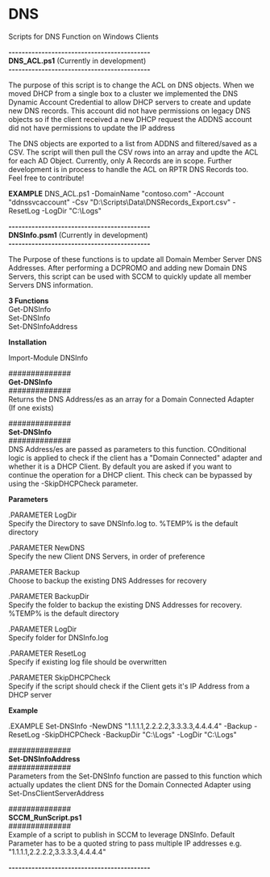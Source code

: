 # DNS 
  
Scripts for DNS Function on Windows Clients  

**-------------------------------------------**  
**DNS_ACL.ps1** (Currently in development)  
**-------------------------------------------**  

The purpose of this script is to change the ACL on DNS objects.
When we moved DHCP from a single box to a cluster we implemented the DNS Dynamic Account Credential to allow DHCP servers to create and update new DNS records.
This account did not have permissions on legacy DNS objects so if the client received a new DHCP request the ADDNS account did not have permissions to update the IP address

The DNS objects are exported to a list from ADDNS and filtered/saved as a CSV. The script will then pull the CSV rows into an array and updte the ACL for each AD Object.
Currently, only A Records are in scope. Further development is in process to handle the ACL on RPTR DNS Records too. Feel free to contribute!

**EXAMPLE**
DNS_ACL.ps1 -DomainName "contoso.com" -Account "ddnssvcaccount" -Csv "D:\Scripts\Data\DNSRecords_Export.csv" -ResetLog -LogDir "C:\Logs"
  
**-------------------------------------------**  
**DNSInfo.psm1** (Currently in development)  
**-------------------------------------------**  
  
The Purpose of these functions is to update all Domain Member Server DNS Addresses. After performing a DCPROMO and adding new Domain DNS Servers, this script can be used with SCCM to quickly update all member Servers DNS information.  
  
**3 Functions**  
 Get-DNSInfo  
 Set-DNSInfo  
 Set-DNSInfoAddress  
   
**Installation**  

Import-Module DNSInfo  
   
##############  
**Get-DNSInfo**  
##############  
Returns the DNS Address/es as an array for a Domain Connected Adapter (If one exists) 
  
##############  
**Set-DNSInfo**  
##############  
DNS Address/es are passed as parameters to this function. COnditional logic is applied to check if the client has a "Domain Connected" adapter and whether it is a DHCP Client. By default you are asked if you want to continue the operation for a DHCP client. This check can be bypassed by using the -SkipDHCPCheck parameter.  
  
**Parameters**  
  
.PARAMETER LogDir  
Specify the Directory to save DNSInfo.log to. %TEMP% is the default directory  
  
.PARAMETER NewDNS  
Specify the new Client DNS Servers, in order of preference  
  
.PARAMETER Backup  
Choose to backup the existing DNS Addresses for recovery  
  
.PARAMETER BackupDir  
Specify the folder to backup the existing DNS Addresses for recovery. %TEMP% is the default directory  
  
.PARAMETER LogDir  
Specify folder for DNSInfo.log  
  
.PARAMETER ResetLog  
Specify if existing log file should be overwritten  
  
.PARAMETER SkipDHCPCheck  
Specify if the script should check if the Client gets it's IP Address from a DHCP server  
  
**Example**  
  
  .EXAMPLE
Set-DNSInfo -NewDNS "1.1.1.1,2.2.2.2,3.3.3.3,4.4.4.4" -Backup -ResetLog -SkipDHCPCheck -BackupDir "C:\Logs" -LogDir "C:\Logs"  
  
##############  
**Set-DNSInfoAddress**  
##############  
Parameters from the Set-DNSInfo function are passed to this function which actually updates the client DNS for the Domain Connected Adapter using Set-DnsClientServerAddress  
  
  
##############  
**SCCM_RunScript.ps1**  
##############  
Example of a script to publish in SCCM to leverage DNSInfo. Default Parameter has to be a quoted string to pass multiple IP addresses e.g. "1.1.1.1,2.2.2.2,3.3.3.3,4.4.4.4"  
  
**-------------------------------------------**  
